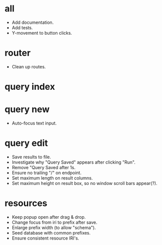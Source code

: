 # all

- Add documentation.
- Add tests.
- Y-movement to button clicks.

# router

- Clean up routes.

# query index

# query new

- Auto-focus text input.

# query edit

- Save results to file.
- Investigate why "Query Saved" appears after clicking "Run".
- Remove "Query Saved after 1s.
- Ensure no trailing "/" on endpoint.
- Set maximum length on result columns.
- Set maximum height on result box, so no window scroll bars appear(?).

# resources

- Keep popup open after drag & drop.
- Change focus from iri to prefix after save.
- Enlarge prefix width (to allow "schema").
- Seed database with common prefixes.
- Ensure consistent resource IRI's.
